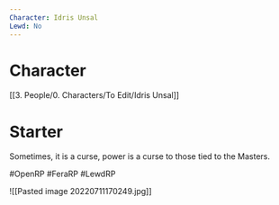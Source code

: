 ```yaml
---
Character: Idris Unsal
Lewd: No
---
```

# Character
[[3. People/0. Characters/To Edit/Idris Unsal]]

# Starter
Sometimes, it is a curse, power is a curse to those tied to the Masters.

#OpenRP #FeraRP #LewdRP 

![[Pasted image 20220711170249.jpg]]